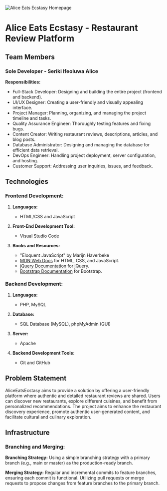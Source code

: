 
![Alice Eats Ecstasy Homepage](/blog/assets/images/Alice%20Eats%20Ecstasy%20Homepage.jpg)



# Alice Eats Ecstasy - Restaurant Review Platform

## Team Members

### Sole Developer - Seriki Ifeoluwa Alice

**Responsibilities:**
- Full-Stack Developer: Designing and building the entire project (frontend and backend).
- UI/UX Designer: Creating a user-friendly and visually appealing interface.
- Project Manager: Planning, organizing, and managing the project timeline and tasks.
- Quality Assurance Engineer: Thoroughly testing features and fixing bugs.
- Content Creator: Writing restaurant reviews, descriptions, articles, and blog posts.
- Database Administrator: Designing and managing the database for efficient data retrieval.
- DevOps Engineer: Handling project deployment, server configuration, and hosting.
- Customer Support: Addressing user inquiries, issues, and feedback.

## Technologies

### Frontend Development:

1. **Languages:**
    - HTML/CSS and JavaScript

2. **Front-End Development Tool:**
    - Visual Studio Code

3. **Books and Resources:**
    - "Eloquent JavaScript" by Marijn Haverbeke
    - [MDN Web Docs](https://developer.mozilla.org/en-US/docs/Web) for HTML, CSS, and JavaScript.
    - [jQuery Documentation](https://api.jquery.com/) for jQuery.
    - [Bootstrap Documentation](https://getbootstrap.com/docs/5.0/getting-started/introduction/) for Bootstrap.

### Backend Development:

1. **Languages:**
    - PHP, MySQL

2. **Database:**
    - SQL Database (MySQL), phpMyAdmin (GUI)

3. **Server:**
    - Apache

4. **Backend Development Tools:**
    - Git and GitHub

## Problem Statement

AliceEatsEcstasy aims to provide a solution by offering a user-friendly platform where authentic and detailed restaurant reviews are shared. Users can discover new restaurants, explore different cuisines, and benefit from personalized recommendations. The project aims to enhance the restaurant discovery experience, promote authentic user-generated content, and facilitate cultural and culinary exploration.

## Infrastructure

### Branching and Merging:

**Branching Strategy:**
Using a simple branching strategy with a primary branch (e.g., main or master) as the production-ready branch.

**Merging Strategy:**
Regular and incremental commits to feature branches, ensuring each commit is functional. Utilizing pull requests or merge requests to propose changes from feature branches to the primary branch.

